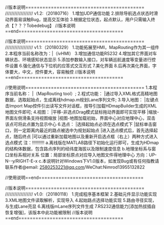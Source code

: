 //版本说明==========================================
//////////////////
v1.2:（20180716）
1.增加UDP通信功能
2.排除导航选点状态时滑动界面易误触Bug，提高交互体验
3.根据定位状态，起点默认，用户只需输入终点【？？？Tobedebug】
//版本说明==end=====================================

//版本说明==========================================
//////////////////
v1.1:（20180329）
1.功能拓展至HMI，MapRouting作为其一组件
2.本程序当前名称改为：|（ivHMI）
3.增加通信功能RS232
4.增加其它界面对车辆状态、环境感知状态显示
5.添加参数输入接口，对车辆巡航速度等变量进行控件设置
6.强化通信与下位机的应答式交互形式
7.美化界面
8.后再次美化界面，字体要大，中文，控件要大，容易触控
//版本说明==end=====================================


//使用说明==========================================
1.本程序当前名称：
	|（MapRouting tool）;
2.程式功能：
	|通过导入XML格式高精地图数据，选取起始点，生成离线hdmap.m规划Lane序列文件;
3.导入地图：
	|左键点击Import Map控件引出读写文件对话框，按导引加载HDmapBuilder生成的XML地图文件即可;
4.视图：
        |平移-非选点Drag模式鼠标拖动界面即可实现平移
	|缩放-界面左侧滑条支持视图缩放
	|视图-地图加载初始，界面中心对应地理中心，双击该点可将此点置为显示中心
6.选点：
	|选择起始点必须在选点模式下
        |鼠标单击窗口，则一定距离内最近的路点被选中为规划起始点
	|进入选点模式后，首先选择起点，随后终点
	|可以通过重新加载地图以及重新开启选点框（右上）两种方式进入选点模式
注：!!!!!!!!!!
a.离线版在MATLAB路径下初始化运行即可，生成为HDmap的结构体数据，包含路点序列的经纬度海拔以及限制速度信息
b.地理坐标系与窗口坐标系相对关系
	位置：局部坐标原点对应导入地图文件得地理中心
	方向：UP-N--y/RIGHT-E-x
c.本说明针对Windows下V1.0版本，如发现Bug或有任何指教请联系作者@email: 2580253221@qq.com/WeChat:Nimrod13955132822	

//使用说明==end=====================================



//版本说明==========================================
//////////////////
v1.0:（20180118）
1.完成程序基本框架
2.基础元件显示功能实现
3.XML地图文件读取解析，实现导入
4.起始路点选择功能实现
5.路由寻径实现，与生成Lane亮显
6.离线版mLane序列文件生成
7.RS232通信能力[添加热拔插自恢复增强]，该版本中此功能被限制
//版本说明==end=====================================
